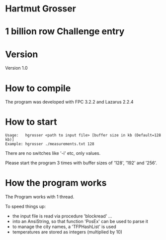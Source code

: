 # Hartmut Grosser #

# 1 billion row Challenge entry #

# Version #
Version 1.0

# How to compile #
The program was developed with FPC 3.2.2 and Lazarus 2.2.4

# How to start #
```
Usage:   hgrosser <path to input file> [buffer size in kb (Default=128 kb)]
Example: hgrosser ./measurements.txt 128
```
There are no switches like '-i' etc, only values.

Please start the program 3 times with buffer sizes of '128', '192' and '256'.

# How the program works #
The Program works with 1 thread.

To speed things up:

- the input file is read via procedure 'blockread' ...
- into an AnsiString, so that function 'PosEx' can be used to parse it
- to manage the city names, a 'TFPHashList' is used
- temperatures are stored as integers (multiplied by 10)
